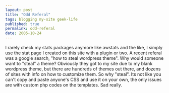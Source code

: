 ```yaml
---
layout: post
title: "Odd Referal"
tags: blogging my-site geek-life
published: true
permalink: odd-referal
date: 2005-10-24
---
```


I rarely check my stats packages anymore like awstats and the like, I simply use the stat page I created on this site with a plugin or two.  A recent referal was a google search, "how to steal wordpress theme".  Why would someone want to "steal" a theme?  Obviously they got to my site due to my blank wordpress theme, but there are hundreds of themes out there, and dozens of sites with info on how to customize them.  So why "steal".  Its not like you can't copy and paste anyone's CSS and use it on your own, the only issues are with custom php codes on the templates.  Sad really.
